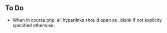 To Do
-----

* When in course.php, all hyperlinks should open as _blank if not explicity specified otherwise.